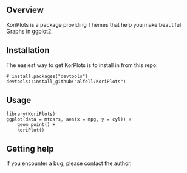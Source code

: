 ## Overview

KoriPlots is a package providing Themes that help you make beautiful Graphs in ggplot2.

## Installation

The easiest way to get KorPlots is to install in from this repo:

```{r, eval = FALSE}
# install.packages("devtools")
devtools::install_github("alfell/KoriPlots")
```
## Usage

```{r, message = FALSE}
library(KoriPlots)
ggplot(data = mtcars, aes(x = mpg, y = cyl)) +
    geom_point() +
    koriPlot()
```

## Getting help

If you encounter a bug, please contact the author.

